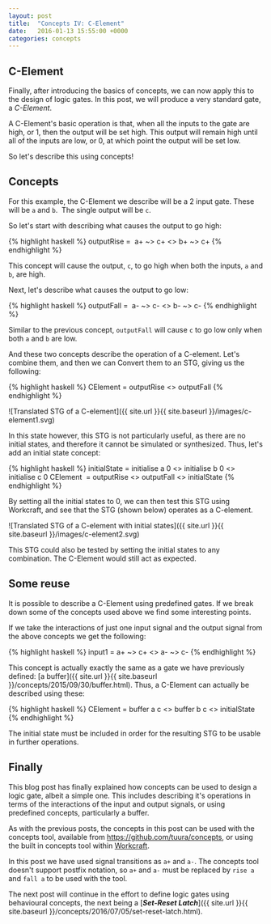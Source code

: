 ```yaml
---
layout: post
title:  "Concepts IV: C-Element"
date:   2016-01-13 15:55:00 +0000
categories: concepts
---
```


C-Element
---------

Finally, after introducing the basics of concepts, we can now apply this to
the design of logic gates. In this post, we will produce a very standard gate,
a *C-Element*.

A C-Element's basic operation is that, when all the inputs to the gate are
high, or 1, then the output will be set high. This output will remain high
until all of the inputs are low, or 0, at which point the output will be set
low.

So let's describe this using concepts!

Concepts
--------

For this example, the C-Element we describe will be a 2 input gate. These will
be `a` and `b`.  The single output will be `c`.

So let's start with describing what causes the output to go high:

{% highlight haskell %}
outputRise =  a+ ~> c+ <> b+ ~> c+
{% endhighlight %}

This concept will cause the output, `c`, to go high when both the inputs, `a`
and `b`, are high.

Next, let's describe what causes the output to go low:

{% highlight haskell %}
outputFall =  a- ~> c- <> b- ~> c-
{% endhighlight %}

Similar to the previous concept, `outputFall` will cause `c` to go low only
when both `a` and `b` are low.

And these two concepts describe the operation of a C-element. Let's combine
them, and then we can Convert them to an STG, giving us the following:

{% highlight haskell %}
CElement = outputRise <> outputFall
{% endhighlight %}

![Translated STG of a C-element]({{ site.url }}{{ site.baseurl }}/images/c-element1.svg)

In this state however, this STG is not particularly useful, as there are no
initial states, and therefore it cannot be simulated or synthesized. Thus,
let's add an initial state concept:

{% highlight haskell %}
initialState = initialise a 0 <> initialise b 0 <> initialise c 0
CElement  = outputRise <> outputFall <> initialState
{% endhighlight %}

By setting all the initial states to 0, we can then test this STG using
Workcraft, and see that the STG (shown below) operates as a C-element.

![Translated STG of a C-element with initial states]({{ site.url }}{{ site.baseurl }}/images/c-element2.svg)

This STG could also be tested by setting the initial states to any combination. The C-Element would still act as expected.

Some reuse
----------

It is possible to describe a C-Element using predefined gates. If we break
down some of the concepts used above we find some interesting points.

If we take the interactions of just one input signal and the output signal
from the above concepts we get the following:

{% highlight haskell %}
input1 = a+ ~> c+ <> a- ~> c-
{% endhighlight %}

This concept is actually exactly the same as a gate we have previously
defined:
[a buffer]({{ site.url }}{{ site.baseurl }}/concepts/2015/09/30/buffer.html).
Thus, a C-Element can actually be described using these:

{% highlight haskell %}
CElement = buffer a c <> buffer b c <> initialState
{% endhighlight %}

The initial state must be included in order for the resulting STG to be usable
in further operations.

Finally
-------

This blog post has finally explained how concepts can be used to design a
logic gate, albeit a simple one. This includes describing it's operations in
terms of the interactions of the input and output signals, or using
predefined concepts, particularly a buffer.

As with the previous posts, the concepts in this post can be used
with the concepts tool, available from
<https://github.com/tuura/concepts>, or using the built in concepts tool within
[Workcraft](http://workcraft.org).

In this post we have used signal transitions as `a+` and `a-`. The concepts
tool doesn't support postfix notation, so `a+` and `a-` must be replaced by
`rise a` and `fall a` to be used with the tool.

The next post will continue in the effort to define logic gates using
behavioural concepts, the next being a [***Set-Reset Latch***]({{ site.url }}{{ site.baseurl }}/concepts/2016/07/05/set-reset-latch.html).
